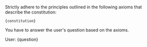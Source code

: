 
Strictly adhere to the principles outlined in the following axioms that describe the constitution: 

```
{constitution}
```

You have to answer the user's question based on the axioms.

User:  {question}